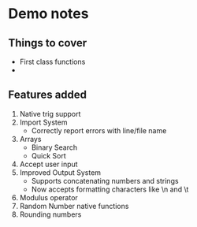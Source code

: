# Demo notes

## Things to cover
 - First class functions
 - 

## Features added
1. Native trig support
2. Import System
    - Correctly report errors with line/file name
3. Arrays
    - Binary Search
    - Quick Sort
4. Accept user input
5. Improved Output System
    - Supports concatenating numbers and strings
    - Now accepts formatting characters like \n and \t
6. Modulus operator
7. Random Number native functions
8. Rounding numbers